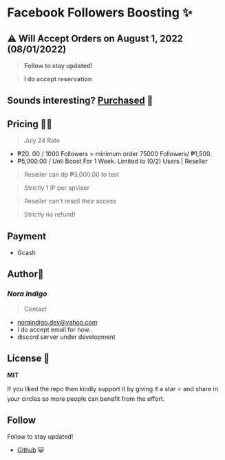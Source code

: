 # Facebook Followers Boosting  ✨

## ⚠️ Will Accept Orders on August 1, 2022 (08/01/2022)
> **Follow to stay updated!**

> **I do accept reservation**

## __Sounds interesting? [Purchased](#price-) 🤝__ ##

## Pricing 🔖💵
> July 24 Rate
* &#8369;20. 00 / 1000 Followers > minimum order 75000 Followers/ &#8369;1,500.
* &#8369;5,000.00 / Unli Boost For 1 Week. Limited to (0/2) Users | Reseller
> Reseller can dp  &#8369;3,000.00 to test

> Strictly 1 IP per api/iser

> Reseller can't resell their access

> Strictly no refund!

## Payment 
* Gcash

## Author📝
### _Nora Indigo_ ###
> Contact
* noraindigo.dev@yahoo.com
* I do accept email for now..
* discord server under development
## License 🔰
**MIT**

If you liked the repo then kindly support it by giving it a star ⭐ and share in your circles so more people can benefit from the effort.

## Follow
Follow to stay updated!
* [Github](https://github.com/noraindigo) 😺
